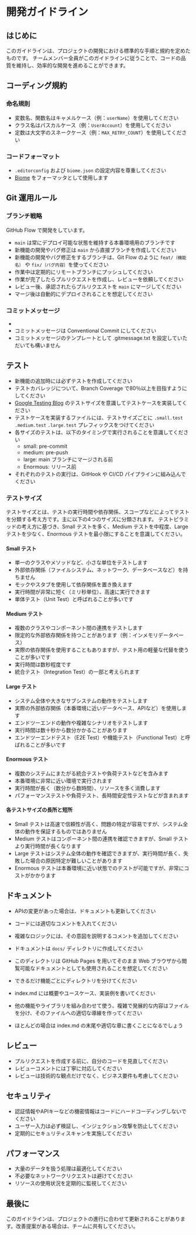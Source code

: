 # 開発ガイドライン

## はじめに

このガイドラインは、プロジェクトの開発における標準的な手順と規約を定めたものです。
チームメンバー全員がこのガイドラインに従うことで、コードの品質を維持し、効率的な開発を進めることができます。

## コーディング規約

### 命名規則
- 変数名、関数名はキャメルケース（例：`userName`）を使用してください
- クラス名はパスカルケース（例：`UserAccount`）を使用してください
- 定数は大文字のスネークケース（例：`MAX_RETRY_COUNT`）を使用してください

### コードフォーマット

- `.editorconfig` および `biome.json` の設定内容を尊重してください
- [Biome](https://biomejs.dev/) をフォーマッタとして使用します

## Git 運用ルール

### ブランチ戦略
GitHub Flow で開発をしています。

- `main` は常にデプロイ可能な状態を維持する本番環境用のブランチです
- 新機能の開発やバグ修正は `main` から直接ブランチを作成してください
- 新機能の開発やバグ修正をするブランチは、Git Flow のように `feat/｛機能名｝` や `fix/｛バグ内容｝`を使ってください
- 作業中は定期的にリモートブランチにプッシュしてください
- 作業が完了したらプルリクエストを作成し、レビューを依頼してください
- レビュー後、承認されたらプルリクエストを `main` にマージしてください
- マージ後は自動的にデプロイされることを想定してください

### コミットメッセージ
- 
- コミットメッセージは Conventional Commit にしてください
- コミットメッセージのテンプレートとして .gitmessage.txt を設定していただいても構いません

## テスト

- 新機能の追加時には必ずテストを作成してください
- テストカバレッジについて、Branch Coverage で80％以上を目指すようにしてください
- [Google Testing Blog](https://testing.googleblog.com/2010/12/test-sizes.html) のテストサイズを意識してテストケースを実装してください
- テストケースを実装するファイルには、テストサイズごとに `.small.test` `.medium.test` `.large.test` プレフィックスをつけてください
- 各サイズのテストは、以下のタイミングで実行されることを意識してください
  - small: pre-commit   
  - medium: pre-push
  - large: main ブランチにマージされる前
  - Enormous: リリース前
- それぞれのテストの実行は、GitHook や CI/CD パイプラインに組み込んでください

### テストサイズ

テストサイズとは、テストの実行時間や依存関係、スコープなどによってテストを分類する考え方です。主に以下の4つのサイズに分類されます。
テストピラミッドの考え方に基づき、Small テストを多く、Medium テストを中程度、Large テストを少なく、Enormous テストを最小限にすることを意識してください。

#### Small テスト

- 単一のクラスやメソッドなど、小さな単位をテストします
- 外部依存関係（ファイルシステム、ネットワーク、データベースなど）を持ちません
- モックやスタブを使用して依存関係を置き換えます
- 実行時間が非常に短く（ミリ秒単位）、高速に実行できます
- 単体テスト（Unit Test）と呼ばれることが多いです

#### Medium テスト

- 複数のクラスやコンポーネント間の連携をテストします
- 限定的な外部依存関係を持つことがあります（例：インメモリデータベース）
- 実際の依存関係を使用することもありますが、テスト用の軽量な代替を使うことが多いです
- 実行時間は数秒程度です
- 統合テスト（Integration Test）の一部と考えられます

#### Large テスト

- システム全体や大きなサブシステムの動作をテストします
- 実際の外部依存関係（本番環境に近いデータベース、APIなど）を使用します
- エンドツーエンドの動作や複雑なシナリオをテストします
- 実行時間は数十秒から数分かかることがあります
- エンドツーエンドテスト（E2E Test）や機能テスト（Functional Test）と呼ばれることが多いです

#### Enormous テスト

- 複数のシステムにまたがる統合テストや負荷テストなどを含みます
- 本番環境に非常に近い環境で実行されます
- 実行時間が長く（数分から数時間）、リソースを多く消費します
- パフォーマンステストや負荷テスト、長時間安定性テストなどが含まれます

#### 各テストサイズの長所と短所

- Small テストは高速で信頼性が高く、問題の特定が容易ですが、システム全体の動作を保証するものではありません
- Medium テストはコンポーネント間の連携を確認できますが、Small テストより実行時間が長くなります
- Large テストはシステム全体の動作を確認できますが、実行時間が長く、失敗した場合の原因特定が難しいことがあります
- Enormous テストは本番環境に近い状態でのテストが可能ですが、非常にコストがかかります

## ドキュメント

- APIの変更があった場合は、ドキュメントも更新してください
- コードには適切なコメントを入れてください
- 複雑なロジックには、その意図を説明するコメントを追加してください

- ドキュメントは `docs/` ディレクトリに作成してください
- このディレクトリは GitHub Pages を用いてそのまま Web ブラウザから閲覧可能なドキュメントとしても使用されることを想定してください
- できるだけ機能ごとにディレクトリを分けてください
- index.md には概要やユースケース、実装例を書いてください
- 他の機能やライブラリを組み合わせて使う、複雑で発展的な内容はファイルを分け、そのファイルへの適切な導線を作ってください
- ほとんどの場合は index.md の末尾や適切な章に書くことになるでしょう

## レビュー

- プルリクエストを作成する前に、自分のコードを見直してください
- レビューコメントには丁寧に対応してください
- レビューは技術的な観点だけでなく、ビジネス要件も考慮してください

## セキュリティ

- 認証情報やAPIキーなどの機密情報はコードにハードコーディングしないでください
- ユーザー入力は必ず検証し、インジェクション攻撃を防止してください
- 定期的にセキュリティスキャンを実施してください

## パフォーマンス

- 大量のデータを扱う処理は最適化してください
- 不必要なネットワークリクエストは避けてください
- リソースの使用状況を定期的に監視してください

## 最後に

このガイドラインは、プロジェクトの進行に合わせて更新されることがあります。改善提案がある場合は、チームに共有してください。
